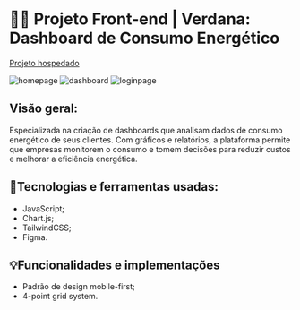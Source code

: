 # 🧑‍💻 Projeto Front-end | Verdana: Dashboard de Consumo Energético
[Projeto hospedado](https://verdanasolutions.netlify.app/)

<span>![homepage](https://github.com/user-attachments/assets/567c93ac-52a1-4223-9c94-d6ff699fa025)</span>
<span>![dashboard](https://github.com/user-attachments/assets/087ae2e0-4ab2-4b1d-b1b5-bb2952322f19)</span>
<span>![loginpage](https://github.com/user-attachments/assets/09335fd0-7710-4437-b8ac-0e776de4d914)</span>





## Visão geral: 
Especializada na criação de dashboards que analisam dados de consumo energético de seus
clientes. Com gráficos e relatórios, a plataforma permite que empresas monitorem o consumo
e tomem decisões para reduzir custos e melhorar a eficiência energética.

## 🔧Tecnologias e ferramentas usadas:
- JavaScript;
- Chart.js;
- TailwindCSS;
- Figma.

## 💡Funcionalidades e implementações 
- Padrão de design mobile-first;
- 4-point grid system.
